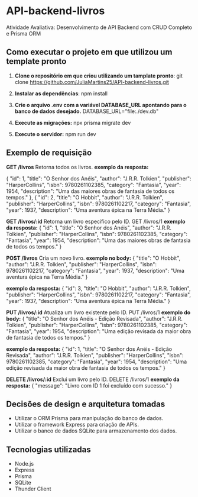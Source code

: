 # API-backend-livros

Atividade Avaliativa: Desenvolvimento de API Backend com CRUD Completo e Prisma ORM


## Como executar o projeto em que utilizou um template pronto
1. **Clone o repositório em que criou utilizando um tamplate pronto**:
   git clone https://github.com/JuliaMartins25/API-backend-livros.git            

            
2. **Instalar as dependências**:
   npm install

3. **Crie o arquivo .env com a variável DATABASE_URL apontando para o banco de dados desejado.**
   DATABASE_URL="file:./dev.db"

4. **Execute as migrações:**
   npx prisma migrate dev

5. **Execute o servidor:**
   npm run dev

## Exemplo de requisição
**GET /livros**
Retorna todos os livros.
**exemplo da resposta:**

 {
    "id": 1,
    "title": "O Senhor dos Anéis",
    "author": "J.R.R. Tolkien",
    "publisher": "HarperCollins",
    "isbn": 9780261102385,
    "category": "Fantasia",
    "year": 1954,
    "description": "Uma das maiores obras de fantasia de todos os tempos."
  },
   {
    "id": 2,
    "title": "O Hobbit",
    "author": "J.R.R. Tolkien",
    "publisher": "HarperCollins",
    "isbn": 9780261102217,
    "category": "Fantasia",
    "year": 1937,
    "description": "Uma aventura épica na Terra Média."
  }


**GET /livros/:id**
Retorna um livro específico pelo ID.
GET /livros/1
**exemplo da resposta:**
{
  "id": 1,
  "title": "O Senhor dos Anéis",
  "author": "J.R.R. Tolkien",
  "publisher": "HarperCollins",
  "isbn": 9780261102385,
  "category": "Fantasia",
  "year": 1954,
  "description": "Uma das maiores obras de fantasia de todos os tempos."
}

**POST /livros**
Cria um novo livro.
**exemplo no body:**
{
"title": "O Hobbit",
  "author": "J.R.R. Tolkien",
  "publisher": "HarperCollins",
  "isbn": 9780261102217,
  "category": "Fantasia",
  "year": 1937,
  "description": "Uma aventura épica na Terra Média."
}

**exemplo da resposta:**
{
  "id": 3,
  "title": "O Hobbit",
  "author": "J.R.R. Tolkien",
  "publisher": "HarperCollins",
  "isbn": 9780261102217,
  "category": "Fantasia",
  "year": 1937,
  "description": "Uma aventura épica na Terra Média."
}

**PUT /livros/:id**
Atualiza um livro existente pelo ID.
PUT /livros/1
**exemplo do body:**
{
  "title": "O Senhor dos Anéis - Edição Revisada",
  "author": "J.R.R. Tolkien",
  "publisher": "HarperCollins",
  "isbn": 9780261102385,
  "category": "Fantasia",
  "year": 1954,
  "description": "Uma edição revisada da maior obra de fantasia de todos os tempos."
}

**exemplo da resposta:**
{
  "id": 1,
  "title": "O Senhor dos Anéis - Edição Revisada",
  "author": "J.R.R. Tolkien",
  "publisher": "HarperCollins",
  "isbn": 9780261102385,
  "category": "Fantasia",
  "year": 1954,
  "description": "Uma edição revisada da maior obra de fantasia de todos os tempos."
}

**DELETE /livros/:id**
Exclui um livro pelo ID.
DELETE /livros/1
**exemplo da resposta:**
{
  "message": "Livro com ID 1 foi excluído com sucesso."
}

## Decisões de design e arquitetura tomadas
- Utilizar o ORM Prisma para manipulação do banco de dados.
- Utilizar o framework Express para criação de APIs.
- Utilizar o banco de dados SQLite para armazenamento dos dados.

## Tecnologias utilizadas
- Node.js
- Express
- Prisma
- SQLite 
- Thunder Client

  
